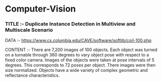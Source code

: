 # Computer-Vision
### TITLE :- Duplicate Instance Detection in Multiview and Multiscale Scenario 


DATA :- https://www.cs.columbia.edu/CAVE/software/softlib/coil-100.php

CONTENT :- There are 7,200 images of 100 objects. Each object was turned on a turnable through 360 degrees to vary object pose with respect to a fixed color camera. Images of the objects were taken at pose intervals of 5 degrees. This corresponds to 72 poses per object. There images were then size normalized. Objects have a wide variety of complex geometric and reflectance characteristics.
